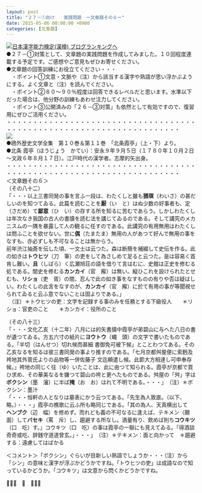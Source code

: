 ```yaml
---
layout: post
title: "２７－①向け　　実践問題　ー文章題その６ー"
date: 2015-05-06 00:00:00 +0900
categories: [文章題]
---
```


[![](/syuusyuu9701/assets/images/２７－①向け-実践問題-ー文章題その６ー-br_c_3028_1.gif)](http://blog.with2.net/link.php?1659096:3028 "日本漢字能力検定(漢検) ブログランキングへ")[日本漢字能力検定(漢検) ブログランキングへ](http://blog.with2.net/link.php?1659096:3028)  
●２７－①対策として、文章題の実践問題を作成してみました。１０回程度連載する予定です。ご感想やご意見もぜひお寄せください。  
●文章題の回答訓練にお役立てください・・・  
　・ポイント①文意・文脈や（注）から該当する漢字や熟語が思い浮かぶようにする。よく文章と（注）を読んでください。  
　・ポイント②８０～９０％程度は回答できるレベルだと思います。水準以下だった場合は、他分野の訓練もあわせ注力してください。  
　・ポイント③公開済みの「２６－③対策」も依然として有効ですので、復習用にぜひご活用ください。  
・・・・・・・・・・・・・・・・・・・・・・・・・・・・・・・・・・・・・・・・・・・・・・・・・・・・・・・・・・・・・・・・・・・・・  
![](/syuusyuu9701/assets/images/２７－①向け-実践問題-ー文章題その６ー-8af5514e9688de7f168c93cb7e37d645.jpg)  
●鴎外歴史文学全集　第１０巻＆第１１巻　「北条霞亭」（上・下）より。  
●北条 霞亭（ほうじょう　かてい）：安永９年９月５日（１７８０年１０月２日～文政６年８月１７日）。江戸時代の漢学者。志摩的矢出身。  
・・・・・・・・・・・・・・・・・・・・・・・・・・・・・・・・・・・・・・・・・・・・・・・・・・・・・・・・・・・・・・・・・・・・・  
＜文章題その６＞  
（その八十二）  
「・・・以上三書同発の事を言ふ一段は、わたくしと雖も**猥瑣**（わいさ）の甚だしいのを知つてゐる。此篇を読むことを**厭**（い　と）はぬ少数の好事者も、定（さだめ）て**鄙意**（ひ　い）の存する所を知るに苦むであらう。しかしわたくしは年次なき我国の古人の書牘を読む法を講じてゐるのである。そして講究のメカニスムの一隅を暴露して人の観るに任すのである。此講究の有用無用はわたくしは問ふことを欲せない。世に**偶**（たまたま）無用の人があつて好んで無用の事をなすも、亦必ずしも不可なることは無からう。  
前年渋江抽斎を伝した頃、一文士は云つた。森は断簡を補綴して史伝を作る。此の如きは**トウヒツ**（刀　筆）の吏をして為さしめて足ると云つた。是は容易く首肯し難い。**且**（しばら）く広瀬旭荘の語を借りて言はむに、史館は正史を修むる処である。間史を修むる**カンカイ**（官　廨）は無い。縦ひこれを設けられたとせむも、**リショ**（吏　胥）の間、忍んで此の如き事をなすものの有りや否は疑はしい。わたくしの此言をなすのが、**カンカイ**（官　廨）に於て有用の事が等聞視せられてゐると云ふ意でないことは固よりである。」  
　（注）＊トウヒツの吏：文字を記録する事のみを任務とする下級役人　　＊リショ：官吏のこと　　＊カンカイ：役所のこと  
  
（その八十三）  
「・・・文化乙亥（十二年）八月には的矢書牘中霞亭が弟碧山に与へた八日の書が遺つてゐる。方五六寸の紙片に**ヨウトウ**（蠅　頭）の文字で書いたものである。「半切（はんせつ）切れ候而甚細 書御免可被下候」とことわつてある。その乙亥なるを知るは彼三書同発の事より推すのである。「七月京都舛屋便に索麪及袴地其外菅氏よりの品物等一併佐藤子 文迄頼遣し候。此節大方相達し可申奉存候。」袴地の同じく往（ゆ）いたことは、此に由つて知られる。霞亭が京都で買ひ求め、その華美なるを嫌つて碧山の袴と更へたものである。舛屋の「舛」字は**ボクシン**（墨　瀋）に半ば**掩**（お　お）はれて不明である。・・・」　（注）＊ボクシン：墨汁  
「・・・恒軒の人となりは墓表にかう云つてある。「先生為人敦直。（以下、略。）・・・」霞亭の樵歌に云ふ所も略同じである。「其の為人、天真横出して　**ヘンプク**（辺　幅）を修めず。而れども義の不可なるに逢えば、テキメン（覿　面）して**バセキ**（罵　斥）し、趨避する所なし。酒量有り、飲めば則ち**コウキツ**（口　吃）す。」コウキツ（口　吃）の事は霞亭の一聯にも見えてゐる。「得酒談奇奇或吃、辞銭守道道曾玄。」・・・」　（注）＊テキメン：面と向かって　＊趨避する：遠慮してはばかる　  
  
＜コメント＞「ボクシン」ぐらいが目新しい熟語でしょうか・・・（注）から「シン」の意味と漢字が浮ぶかどうかですね。「トウヒツの吏」は成語なので知っているかどうか。「コウキツ」は文意から閃くかどうかですね。  
  
👋👋👋　🐑　👋👋👋  
  
  
  
  
  
  
  
  
  
  
  
  
  
  